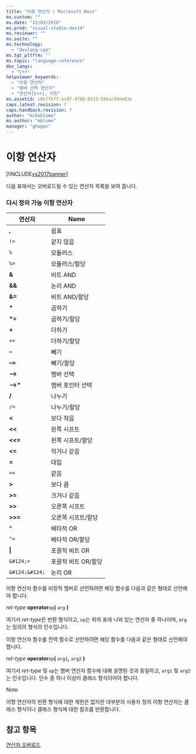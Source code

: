 ```yaml
---
title: "이항 연산자 | Microsoft Docs"
ms.custom: ""
ms.date: "12/03/2016"
ms.prod: "visual-studio-dev14"
ms.reviewer: ""
ms.suite: ""
ms.technology: 
  - "devlang-cpp"
ms.tgt_pltfrm: ""
ms.topic: "language-reference"
dev_langs: 
  - "C++"
helpviewer_keywords: 
  - "이항 연산자"
  - "멤버 선택 연산자"
  - "연산자[C++], 이진"
ms.assetid: c0e7fbff-bc87-4708-8333-504ac09ee83e
caps.latest.revision: 7
caps.handback.revision: 7
author: "mikeblome"
ms.author: "mblome"
manager: "ghogen"
---
```

# 이항 연산자
[!INCLUDE[vs2017banner](../assembler/inline/includes/vs2017banner.md)]

다음 표에서는 오버로드될 수 있는 연산자 목록을 보여 줍니다.  
  
### 다시 정의 가능 이항 연산자  
  
|연산자|Name|  
|---------|----------|  
|**,**|쉼표|  
|`!=`|같지 않음|  
|`%`|모듈러스|  
|`%=`|모듈러스\/할당|  
|**&**|비트 AND|  
|**&&**|논리 AND|  
|**&\=**|비트 AND\/할당|  
|**\***|곱하기|  
|**\*\=**|곱하기\/할당|  
|**\+**|더하기|  
|`+=`|더하기\/할당|  
|**–**|빼기|  
|**–\=**|빼기\/할당|  
|**–\>**|멤버 선택|  
|**–\>\***|멤버 포인터 선택|  
|**\/**|나누기|  
|`/=`|나누기\/할당|  
|**\<**|보다 작음|  
|**\<\<**|왼쪽 시프트|  
|**\<\<\=**|왼쪽 시프트\/할당|  
|**\<\=**|작거나 같음|  
|**\=**|대입|  
|`==`|같음|  
|**\>**|보다 큼|  
|**\>\=**|크거나 같음|  
|**\>\>**|오른쪽 시프트|  
|**\>\>\=**|오른쪽 시프트\/할당|  
|**^**|배타적 OR|  
|`^=`|배타적 OR\/할당|  
|**&#124;**|포괄적 비트 OR|  
|`&#124;=`|포괄적 비트 OR\/할당|  
|`&#124;&#124;`|논리 OR|  
  
 이항 연산자 함수를 비정적 멤버로 선언하려면 해당 함수를 다음과 같은 형태로 선언해야 합니다.  
  
 *ret\-type* **operator**`op`**\(** `arg` **\)**  
  
 여기서 *ret\-type*은 반환 형식이고, `op`는 위의 표에 나와 있는 연산자 중 하나이며, `arg`는 임의의 형식의 인수입니다.  
  
 이항 연산자 함수를 전역 함수로 선언하려면 해당 함수를 다음과 같은 형태로 선언해야 합니다.  
  
 *ret\-type* **operator**`op`**\(** `arg1`**,** `arg2` **\)**  
  
 여기서 *ret\-type* 및 `op`는 멤버 연산자 함수에 대해 설명된 것과 동일하고, `arg1` 및 `arg2`는 인수입니다.  인수 중 하나 이상이 클래스 형식이어야 합니다.  
  
> [!NOTE]
>  이항 연산자의 반환 형식에 대한 제한은 없지만 대부분의 사용자 정의 이항 연산자는 클래스 형식이나 클래스 형식에 대한 참조를 반환합니다.  
  
## 참고 항목  
 [연산자 오버로드](../cpp/operator-overloading.md)